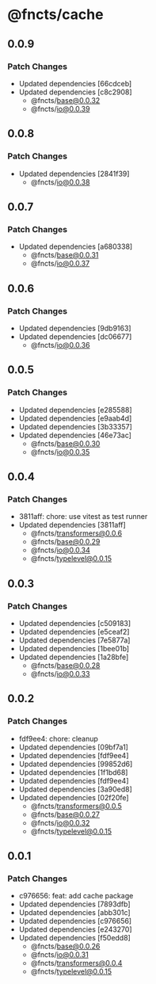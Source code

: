 # @fncts/cache

## 0.0.9

### Patch Changes

- Updated dependencies [66cdceb]
- Updated dependencies [c8c2908]
  - @fncts/base@0.0.32
  - @fncts/io@0.0.39

## 0.0.8

### Patch Changes

- Updated dependencies [2841f39]
  - @fncts/io@0.0.38

## 0.0.7

### Patch Changes

- Updated dependencies [a680338]
  - @fncts/base@0.0.31
  - @fncts/io@0.0.37

## 0.0.6

### Patch Changes

- Updated dependencies [9db9163]
- Updated dependencies [dc06677]
  - @fncts/io@0.0.36

## 0.0.5

### Patch Changes

- Updated dependencies [e285588]
- Updated dependencies [e9aab4d]
- Updated dependencies [3b33357]
- Updated dependencies [46e73ac]
  - @fncts/base@0.0.30
  - @fncts/io@0.0.35

## 0.0.4

### Patch Changes

- 3811aff: chore: use vitest as test runner
- Updated dependencies [3811aff]
  - @fncts/transformers@0.0.6
  - @fncts/base@0.0.29
  - @fncts/io@0.0.34
  - @fncts/typelevel@0.0.15

## 0.0.3

### Patch Changes

- Updated dependencies [c509183]
- Updated dependencies [e5ceaf2]
- Updated dependencies [7e5877a]
- Updated dependencies [1bee01b]
- Updated dependencies [1a28bfe]
  - @fncts/base@0.0.28
  - @fncts/io@0.0.33

## 0.0.2

### Patch Changes

- fdf9ee4: chore: cleanup
- Updated dependencies [09bf7a1]
- Updated dependencies [fdf9ee4]
- Updated dependencies [99852d6]
- Updated dependencies [1f1bd68]
- Updated dependencies [fdf9ee4]
- Updated dependencies [3a90ed8]
- Updated dependencies [02f20fe]
  - @fncts/transformers@0.0.5
  - @fncts/base@0.0.27
  - @fncts/io@0.0.32
  - @fncts/typelevel@0.0.15

## 0.0.1

### Patch Changes

- c976656: feat: add cache package
- Updated dependencies [7893dfb]
- Updated dependencies [abb301c]
- Updated dependencies [c976656]
- Updated dependencies [e243270]
- Updated dependencies [f50edd8]
  - @fncts/base@0.0.26
  - @fncts/io@0.0.31
  - @fncts/transformers@0.0.4
  - @fncts/typelevel@0.0.15
